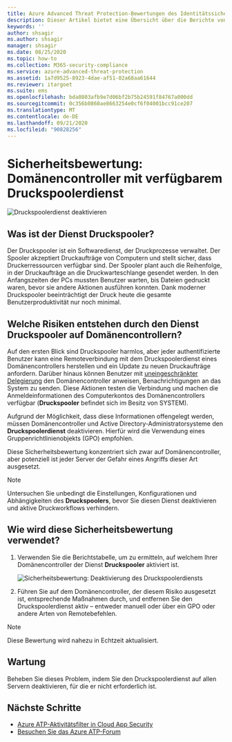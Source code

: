 ```yaml
---
title: Azure Advanced Threat Protection-Bewertungen des Identitätssicherheitsstatus des Druckspoolers
description: Dieser Artikel bietet eine Übersicht über die Berichte von Azure ATP zur Bewertung des Identitätssicherheitsstatus des Druckspoolers.
keywords: ''
author: shsagir
ms.author: shsagir
manager: shsagir
ms.date: 08/25/2020
ms.topic: how-to
ms.collection: M365-security-compliance
ms.service: azure-advanced-threat-protection
ms.assetid: 1a7d9525-8923-4dae-af51-02a68aa61644
ms.reviewer: itargoet
ms.suite: ems
ms.openlocfilehash: bda0803afb9e7d06bf2b75b24591f84767a000dd
ms.sourcegitcommit: 0c356b0860ae8663254e0cf6f04001bcc91ce207
ms.translationtype: MT
ms.contentlocale: de-DE
ms.lasthandoff: 09/21/2020
ms.locfileid: "90828256"
---
```

# <a name="security-assessment-domain-controllers-with-print-spooler-service-available"></a>Sicherheitsbewertung: Domänencontroller mit verfügbarem Druckspoolerdienst

![Druckspoolerdienst deaktivieren](media/atp-cas-isp-print-spooler-1.png)

## <a name="what-is-the-print-spooler-service"></a>Was ist der Dienst **Druckspooler**?

Der Druckspooler ist ein Softwaredienst, der Druckprozesse verwaltet. Der Spooler akzeptiert Druckaufträge von Computern und stellt sicher, dass Druckerressourcen verfügbar sind. Der Spooler plant auch die Reihenfolge, in der Druckaufträge an die Druckwarteschlange gesendet werden. In den Anfangszeiten der PCs mussten Benutzer warten, bis Dateien gedruckt waren, bevor sie andere Aktionen ausführen konnten. Dank moderner Druckspooler beeinträchtigt der Druck heute die gesamte Benutzerproduktivität nur noch minimal.

## <a name="what-risks-does-the-print-spooler-service-on-domain-controllers-introduce"></a>Welche Risiken entstehen durch den Dienst **Druckspooler** auf Domänencontrollern?

Auf den ersten Blick sind Druckspooler harmlos, aber jeder authentifizierte Benutzer kann eine Remoteverbindung mit dem Druckspoolerdienst eines Domänencontrollers herstellen und ein Update zu neuen Druckaufträge anfordern. Darüber hinaus können Benutzer mit [uneingeschränkter Delegierung](cas-isp-unconstrained-kerberos.md) den Domänencontroller anweisen, Benachrichtigungen an das System zu senden. Diese Aktionen testen die Verbindung und machen die Anmeldeinformationen des Computerkontos des Domänencontrollers verfügbar (**Druckspooler** befindet sich im Besitz von SYSTEM).

Aufgrund der Möglichkeit, dass diese Informationen offengelegt werden, müssen Domänencontroller und Active Directory-Administratorsysteme den **Druckspoolerdienst** deaktivieren. Hierfür wird die Verwendung eines Gruppenrichtlinienobjekts (GPO) empfohlen.

Diese Sicherheitsbewertung konzentriert sich zwar auf Domänencontroller, aber potenziell ist jeder Server der Gefahr eines Angriffs dieser Art ausgesetzt.

   > [!NOTE]
   > Untersuchen Sie unbedingt die Einstellungen, Konfigurationen und Abhängigkeiten des **Druckspoolers**, bevor Sie diesen Dienst deaktivieren und aktive Druckworkflows verhindern.

## <a name="how-do-i-use-this-security-assessment"></a>Wie wird diese Sicherheitsbewertung verwendet?

1. Verwenden Sie die Berichtstabelle, um zu ermitteln, auf welchem Ihrer Domänencontroller der Dienst **Druckspooler** aktiviert ist.

    ![Sicherheitsbewertung: Deaktivierung des Druckspoolerdiensts](media/atp-cas-isp-print-spooler-2.png)
1. Führen Sie auf dem Domänencontroller, der diesem Risiko ausgesetzt ist, entsprechende Maßnahmen durch, und entfernen Sie den Druckspoolerdienst aktiv – entweder manuell oder über ein GPO oder andere Arten von Remotebefehlen.

> [!NOTE]
> Diese Bewertung wird nahezu in Echtzeit aktualisiert.

## <a name="remediation"></a>Wartung

Beheben Sie dieses Problem, indem Sie den Druckspoolerdienst auf allen Servern deaktivieren, für die er nicht erforderlich ist.

## <a name="next-steps"></a>Nächste Schritte

- [Azure ATP-Aktivitätsfilter in Cloud App Security](activities-filtering-mcas.md)
- [Besuchen Sie das Azure ATP-Forum](https://aka.ms/azureatpcommunity)
